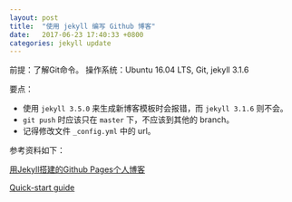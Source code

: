 ```yaml
---
layout: post
title:  "使用 jekyll 编写 Github 博客"
date:   2017-06-23 17:40:33 +0800
categories: jekyll update
---
```

前提：了解Git命令。
操作系统：Ubuntu 16.04 LTS, Git, jekyll 3.1.6

要点：

* 使用 `jekyll 3.5.0` 来生成新博客模板时会报错，而 `jekyll 3.1.6` 则不会。
* `git push` 时应该只在 `master` 下，不应该到其他的 branch。
* 记得修改文件 `_config.yml` 中的 url。

参考资料如下：

[用Jekyll搭建的Github Pages个人博客](http://www.jianshu.com/p/88c9e72978b4)

[Quick-start guide](https://jekyllrb.com/docs/quickstart/)


